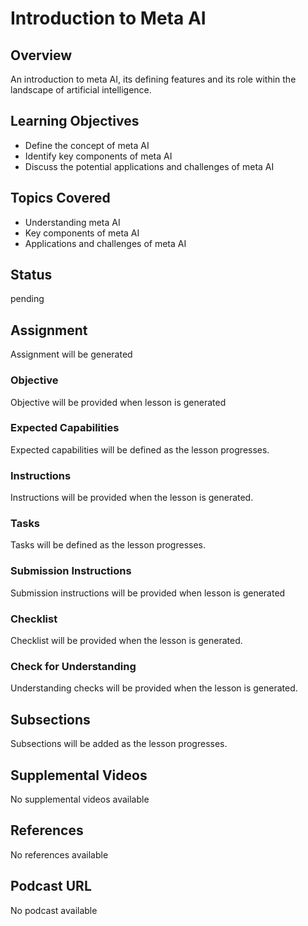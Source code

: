 # Introduction to Meta AI

## Overview

An introduction to meta AI, its defining features and its role within the landscape of artificial intelligence.

## Learning Objectives

- Define the concept of meta AI
- Identify key components of meta AI
- Discuss the potential applications and challenges of meta AI

## Topics Covered

- Understanding meta AI
- Key components of meta AI
- Applications and challenges of meta AI

## Status

pending

## Assignment

Assignment will be generated

### Objective

Objective will be provided when lesson is generated

### Expected Capabilities

Expected capabilities will be defined as the lesson progresses.

### Instructions

Instructions will be provided when the lesson is generated.

### Tasks

Tasks will be defined as the lesson progresses.

### Submission Instructions

Submission instructions will be provided when lesson is generated

### Checklist

Checklist will be provided when the lesson is generated.

### Check for Understanding

Understanding checks will be provided when the lesson is generated.

## Subsections

Subsections will be added as the lesson progresses.

## Supplemental Videos

No supplemental videos available

## References

No references available

## Podcast URL

No podcast available